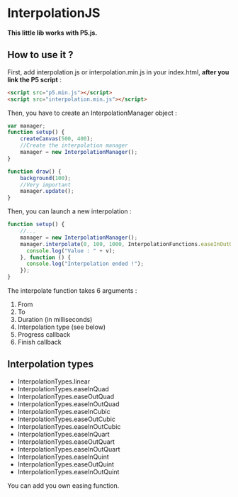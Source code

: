 # InterpolationJS
**This little lib works with P5.js.**
## How to use it ?
First, add interpolation.js or interpolation.min.js in your index.html, **after you link the P5 script** :
```html
<script src="p5.min.js"></script>
<script src="interpolation.min.js"></script>
```
Then, you have to create an InterpolationManager object :
```javascript
var manager;
function setup() {
    createCanvas(500, 400);
    //Create the interpolation manager
    manager = new InterpolationManager();
}

function draw() {
    background(100);
    //Very important
    manager.update();
}
```
Then, you can launch a new interpolation :
```javascript
function setup() {
    //...
    manager = new InterpolationManager();
    manager.interpolate(0, 100, 1000, InterpolationFunctions.easeInOutQuart, function (v) {
      console.log("Value : " + v);
    }, function () {
      console.log("Interpolation ended !");
    });
}
```
The interpolate function takes 6 arguments :
1. From
2. To
3. Duration (in milliseconds)
4. Interpolation type (see below)
5. Progress callback
6. Finish callback

## Interpolation types
* InterpolationTypes.linear
* InterpolationTypes.easeInQuad
* InterpolationTypes.easeOutQuad
* InterpolationTypes.easeInOutQuad
* InterpolationTypes.easeInCubic
* InterpolationTypes.easeOutCubic
* InterpolationTypes.easeInOutCubic
* InterpolationTypes.easeInQuart
* InterpolationTypes.easeOutQuart
* InterpolationTypes.easeInOutQuart
* InterpolationTypes.easeInQuint
* InterpolationTypes.easeOutQuint
* InterpolationTypes.easeInOutQuint

You can add you own easing function.
